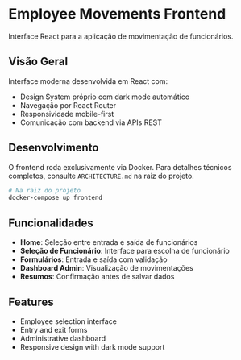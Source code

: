 # Employee Movements Frontend

Interface React para a aplicação de movimentação de funcionários.

## Visão Geral

Interface moderna desenvolvida em React com:
- Design System próprio com dark mode automático
- Navegação por React Router
- Responsividade mobile-first
- Comunicação com backend via APIs REST

## Desenvolvimento

O frontend roda exclusivamente via Docker. Para detalhes técnicos completos, consulte `ARCHITECTURE.md` na raiz do projeto.

```bash
# Na raiz do projeto
docker-compose up frontend
```

## Funcionalidades

- **Home**: Seleção entre entrada e saída de funcionários
- **Seleção de Funcionário**: Interface para escolha de funcionário
- **Formulários**: Entrada e saída com validação
- **Dashboard Admin**: Visualização de movimentações
- **Resumos**: Confirmação antes de salvar dados

## Features

- Employee selection interface
- Entry and exit forms
- Administrative dashboard
- Responsive design with dark mode support
